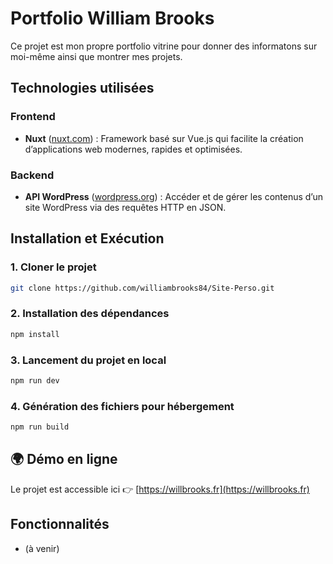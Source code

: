 # Portfolio William Brooks

Ce projet est mon propre portfolio vitrine pour donner des informatons sur moi-même ainsi que montrer mes projets.

## Technologies utilisées  

### Frontend  
- **Nuxt** ([nuxt.com](https://nuxt.com)) : Framework basé sur Vue.js qui facilite la création d’applications web modernes, rapides et optimisées.

### Backend  
- **API WordPress** ([wordpress.org](https://wordpress.org)) : Accéder et de gérer les contenus d’un site WordPress via des requêtes HTTP en JSON.  

## Installation et Exécution  

### 1. Cloner le projet
```bash
git clone https://github.com/williambrooks84/Site-Perso.git
```

### 2. Installation des dépendances  
```bash
npm install
```

### 3. Lancement du projet en local  
```bash
npm run dev
```

### 4. Génération des fichiers pour hébergement  
```bash
npm run build
```

## 🌍 Démo en ligne

Le projet est accessible ici 👉 [https://willbrooks.fr](https://willbrooks.fr)

## Fonctionnalités  
- (à venir)
